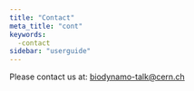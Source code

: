 ```yaml
---
title: "Contact"
meta_title: "cont"
keywords:
  -contact
sidebar: "userguide"
---
```


Please contact us at: [biodynamo-talk@cern.ch](mailto:biodynamo-talk@cern.ch)